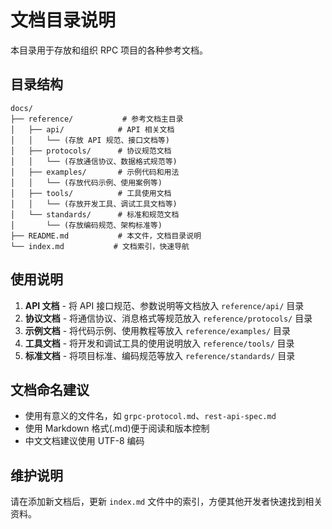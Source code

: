 # 文档目录说明

本目录用于存放和组织 RPC 项目的各种参考文档。

## 目录结构

```
docs/
├── reference/           # 参考文档主目录
│   ├── api/            # API 相关文档
│   │   └── (存放 API 规范、接口文档等)
│   ├── protocols/      # 协议规范文档
│   │   └── (存放通信协议、数据格式规范等)
│   ├── examples/       # 示例代码和用法
│   │   └── (存放代码示例、使用案例等)
│   ├── tools/          # 工具使用文档
│   │   └── (存放开发工具、调试工具文档等)
│   └── standards/      # 标准和规范文档
│       └── (存放编码规范、架构标准等)
├── README.md           # 本文件，文档目录说明
└── index.md           # 文档索引，快速导航
```

## 使用说明

1. **API 文档** - 将 API 接口规范、参数说明等文档放入 `reference/api/` 目录
2. **协议文档** - 将通信协议、消息格式等规范放入 `reference/protocols/` 目录  
3. **示例文档** - 将代码示例、使用教程等放入 `reference/examples/` 目录
4. **工具文档** - 将开发和调试工具的使用说明放入 `reference/tools/` 目录
5. **标准文档** - 将项目标准、编码规范等放入 `reference/standards/` 目录

## 文档命名建议

- 使用有意义的文件名，如 `grpc-protocol.md`、`rest-api-spec.md`
- 使用 Markdown 格式(.md)便于阅读和版本控制
- 中文文档建议使用 UTF-8 编码

## 维护说明

请在添加新文档后，更新 `index.md` 文件中的索引，方便其他开发者快速找到相关资料。